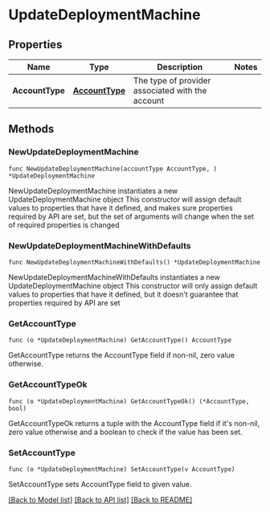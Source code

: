 # UpdateDeploymentMachine

## Properties

Name | Type | Description | Notes
------------ | ------------- | ------------- | -------------
**AccountType** | [**AccountType**](AccountType.md) | The type of provider associated with the account | 

## Methods

### NewUpdateDeploymentMachine

`func NewUpdateDeploymentMachine(accountType AccountType, ) *UpdateDeploymentMachine`

NewUpdateDeploymentMachine instantiates a new UpdateDeploymentMachine object
This constructor will assign default values to properties that have it defined,
and makes sure properties required by API are set, but the set of arguments
will change when the set of required properties is changed

### NewUpdateDeploymentMachineWithDefaults

`func NewUpdateDeploymentMachineWithDefaults() *UpdateDeploymentMachine`

NewUpdateDeploymentMachineWithDefaults instantiates a new UpdateDeploymentMachine object
This constructor will only assign default values to properties that have it defined,
but it doesn't guarantee that properties required by API are set

### GetAccountType

`func (o *UpdateDeploymentMachine) GetAccountType() AccountType`

GetAccountType returns the AccountType field if non-nil, zero value otherwise.

### GetAccountTypeOk

`func (o *UpdateDeploymentMachine) GetAccountTypeOk() (*AccountType, bool)`

GetAccountTypeOk returns a tuple with the AccountType field if it's non-nil, zero value otherwise
and a boolean to check if the value has been set.

### SetAccountType

`func (o *UpdateDeploymentMachine) SetAccountType(v AccountType)`

SetAccountType sets AccountType field to given value.



[[Back to Model list]](../README.md#documentation-for-models) [[Back to API list]](../README.md#documentation-for-api-endpoints) [[Back to README]](../README.md)


